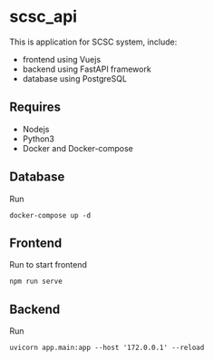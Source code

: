 # scsc_api
This is application for SCSC system, include:
  - frontend using Vuejs
  - backend using FastAPI framework 
  - database using PostgreSQL
## Requires
  - Nodejs
  - Python3
  - Docker and Docker-compose
  
## Database
Run
```
docker-compose up -d
```
  
## Frontend
Run to start frontend
```
npm run serve
```

## Backend
Run
```
uvicorn app.main:app --host '172.0.0.1' --reload
```

